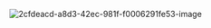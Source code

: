 ![2cfdeacd-a8d3-42ec-981f-f0006291fe53-image](https://github.com/user-attachments/assets/bfe73efe-a344-4329-bce1-d9813b2aad2e)
